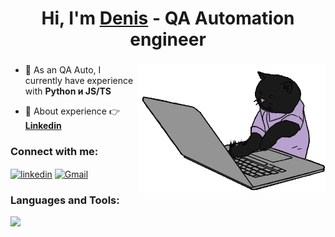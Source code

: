 <h1 align="center">Hi, I'm <a href="https://github.com/Kickgodx" target="_blank">Denis</a> - QA Automation engineer</h1>
<h3 align="center"> </h3>
<img align="right" alt="Coding" width="300" src="https://raw.githubusercontent.com/HolyZheng/holyZheng-blog/master/images/coding.gif">

- 🌱 As an QA Auto, I currently have experience with **Python и JS/TS**

- 📄 About experience 👉 <a href="https://www.linkedin.com/in/swifty32/" target="_blank">**Linkedin**</a>

<h3 align="left">Connect with me:</h3>
<p align="left">
<a href="https://www.linkedin.com/in/swifty32/" target="blank"><img align="center" src="https://raw.githubusercontent.com/rahuldkjain/github-profile-readme-generator/master/src/images/icons/Social/linked-in-alt.svg" alt="linkedin" height="30" width="40" /></a>
<a href="mailto:wheelman4000@gmail.com" target="_blank">
            <img align="center" src="https://img.shields.io/badge/Gmail-D14836?style=for-the-badge&logo=gmail&logoColor=white" alt="Gmail" height="30"/></a>
</p>

### Languages and Tools:

<p align="left">
<img src="https://skillicons.dev/icons?i=python,js,ts,git,docker,gitlab,jenkins,grafana,postgresql" />

[//]: # (<a href="https://qameta.io/" target="_blank" rel="noreferrer"> <img src="https://avatars.githubusercontent.com/u/5879127?s=280&v=4" alt="git" width="40" height="40"/> </a>)
</p>
